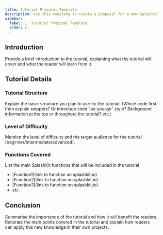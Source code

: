 ```yaml
---
title: Tutorial Proposal Template
description: Use this template to create a proposal for a new SplashKit tutorial.
sidebar:
  label: 1. Tutorial Proposal Template
  order: 1
---
```


## Introduction

Provide a brief introduction to the tutorial, explaining what the tutorial will cover and what the
reader will learn from it.

## Tutorial Details

### Tutorial Structure

Explain the basic structure you plan to use for the tutorial. (Whole code first then explain
snippets? Or introduce code "as-you-go" style? Background information at the top or throughout the
tutorial? etc.)

### Level of Difficulty

Mention the level of difficulty and the target audience for the tutorial
(beginner/intermediate/advanced).

### Functions Covered

List the main SplashKit functions that will be included in the tutorial

- [Function1](link to function on splashkit.io)
- [Function2](link to function on splashkit.io)
- [Function3](link to function on splashkit.io)
- etc.

## Conclusion

Summarise the importance of the tutorial and how it will benefit the readers. Reiterate the main
points covered in the tutorial and explain how readers can apply this new knowledge in their own
projects.

